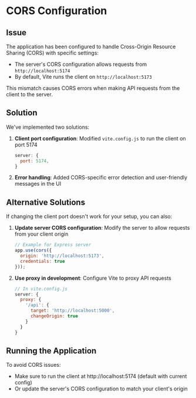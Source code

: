 # CORS Configuration

## Issue

The application has been configured to handle Cross-Origin Resource Sharing (CORS) with specific settings:

- The server's CORS configuration allows requests from `http://localhost:5174`
- By default, Vite runs the client on `http://localhost:5173`

This mismatch causes CORS errors when making API requests from the client to the server.

## Solution

We've implemented two solutions:

1. **Client port configuration**: Modified `vite.config.js` to run the client on port 5174
   ```js
   server: {
     port: 5174,
   }
   ```

2. **Error handling**: Added CORS-specific error detection and user-friendly messages in the UI

## Alternative Solutions

If changing the client port doesn't work for your setup, you can also:

1. **Update server CORS configuration**: Modify the server to allow requests from your client origin
   ```js
   // Example for Express server
   app.use(cors({
     origin: 'http://localhost:5173',
     credentials: true
   }));
   ```

2. **Use proxy in development**: Configure Vite to proxy API requests
   ```js
   // In vite.config.js
   server: {
     proxy: {
       '/api': {
         target: 'http://localhost:5000',
         changeOrigin: true
       }
     }
   }
   ```

## Running the Application

To avoid CORS issues:
- Make sure to run the client at http://localhost:5174 (default with current config)
- Or update the server's CORS configuration to match your client's origin 